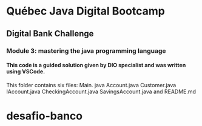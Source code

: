 # Québec Java Digital Bootcamp
## Digital Bank Challenge
### Module 3: mastering the java programming language
#### This code is a guided solution given by DIO specialist and was written using VSCode.

This folder contains six files:
        Main. java
        Account.java
        Customer.java
        IAccount.java
        CheckingAccount.java
        SavingsAccount.java
        and README.md
# desafio-banco
